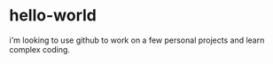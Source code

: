 # hello-world
i'm looking to use github to work on a few personal projects and learn complex coding.
